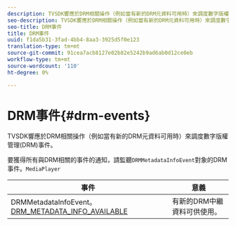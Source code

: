 ```yaml
---
description: TVSDK響應於DRM相關操作（例如當有新的DRM元資料可用時）來調度數字版權管理(DRM)事件。
seo-description: TVSDK響應於DRM相關操作（例如當有新的DRM元資料可用時）來調度數字版權管理(DRM)事件。
seo-title: DRM事件
title: DRM事件
uuid: f1da5b31-3fad-4bb4-8aa3-3925d5f0e123
translation-type: tm+mt
source-git-commit: 91cea7acb8127e02b82e5242b9ad6ab0d12ce0eb
workflow-type: tm+mt
source-wordcount: '110'
ht-degree: 0%

---
```



# DRM事件{#drm-events}

TVSDK響應於DRM相關操作（例如當有新的DRM元資料可用時）來調度數字版權管理(DRM)事件。

要獲得所有與DRM相關的事件的通知，請監聽`DRMMetadataInfoEvent`對象的DRM事件。`MediaPlayer`

| 事件 | 意義 |
|---|---|
| DRMMetadataInfoEvent。[DRM_METADATA_INFO_AVAILABLE](https://help.adobe.com/en_US/primetime/api/psdk/asdoc-dhls_1.4/com/adobe/mediacore/events/DRMMetadataInfoEvent.html#DRM_METADATA_INFO_AVAILABLE) | 有新的DRM中繼資料可供使用。 |